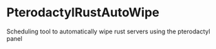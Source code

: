 # PterodactylRustAutoWipe
Scheduling tool to automatically wipe rust servers using the pterodactyl panel
